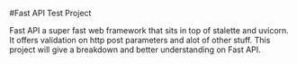 #Fast API Test Project 

Fast API a super fast web framework that sits in top of stalette and uvicorn.  It offers validation on http post parameters and alot of other stuff.  This project will give a breakdown and better understanding on Fast API.
